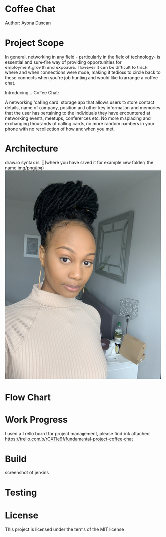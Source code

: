 # Coffee Chat
Author: Ayona Duncan

# Project Scope

In general, networking in any field - particularly in 
the field of technology- is essential and
sure-fire way of providing opportunities for employment,growth
and exposure. However it can be difficult to track where
and when connections were made, making it tedious to
circle back to these connects when you're job hunting and would
like to arrange a coffee chat. 

Introducing... Coffee Chat:

A networking 'calling card' storage app that 
allows users to store contact details, name of company, position 
and other key information and memories that the 
user has pertaining to the individuals they 
have encountered at networking events, meetups,
 conferences etc. No more misplacing and exchanging thousands of 
 calling cards, no more random numbers in your phone with no recollection
 of how and when you met. 
# Architecture
draw.io
syntax is ![](where you have saved it for example new folder/
the name.img/png/jpg)
![](assets/IMG_1337.jpeg)


# Flow Chart


# Work Progress
I used a Trello board for project management,
please find link attached https://trello.com/b/rCXTle9f/fundamental-project-coffee-chat

# Build 
screenshot of jenkins

# Testing

# License 
This project is licensed under the terms of the MIT license

#